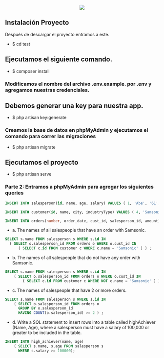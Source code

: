 <p align="center"><img src="https://laravel.com/assets/img/components/logo-laravel.svg"></p>



## Instalación Proyecto

Después de descargar el proyecto entramos a este.

- $ cd test

## Ejecutamos el siguiente comando.

- $ composer install

### Modificamos el nombre del archivo .env.example. por .env y agregamos nuestras credenciales.

## Debemos generar una key para nuestra app.

- $ php artisan key:generate

### Creamos la base de datos en phpMyAdmin y ejecutamos el comando para correr las migraciones

- $ php artisan migrate

## Ejecutamos el proyecto

- $ php artisan serve


### Parte 2: Entramos a phpMyAdmin para agregar los siguientes queries

```sql
INSERT INTO salesperson(id, name, age, salary) VALUES ( 1, 'Abe', '61', '140000' ) , ( 2, 'Bob', '34', '44000' ) , ( 5, 'Chris', '34', '40000' ) , ( 7, 'Dan', '41', '52000' ) , ( 8, 'Ken', '57', '115000' ) , ( 11, 'Joe', '38', '38000' ) ; 

INSERT INTO customer(id, name, city, industryType) VALUES ( 4, 'Samsonic', 'pleasant', 'J' ) , ( 6, 'Panasung', 'oaktown', 'J' ) , ( 7, 'Samony', 'jackson', 'B' ) , ( 9, 'Orange', 'jackson', 'B' ) ; 

INSERT INTO orders(number, order_date, cust_id, salesperson_id, amount) VALUES ( '10', '8/2/96', '4', '2', '540' ) , ( '20', '1/30/99', '4', '8', '1800' ) , ( '30', '7/14/95', '9', '1', '460' ) , ( '40', '1/29/98', '7', '2', '2400' ) , ( '50', '2/3/98', '6', '7', '600' ) , ( '60', '3/2/98', '6', '7', '720' ) , ( '70', '5/6/98', '9', '7', '150' ) ;
```

- a. The names of all salespeople that have an order with Samsonic.
```sql
SELECT s.name FROM salesperson s WHERE s.id IN 
  ( SELECT o.salesperson_id FROM orders o WHERE o.cust_id IN 
      ( SELECT c.id FROM customer c WHERE c.name = 'Samsonic' ) ) ; 
```

- b. The names of all salespeople that do not have any order with Samsonic.
```sql
SELECT s.name FROM salesperson s WHERE s.id IN 
    ( SELECT o.salesperson_id FROM orders o WHERE o.cust_id IN 
        ( SELECT c.id FROM customer c WHERE NOT c.name = 'Samsonic' ) ) ; 
```

- c. The names of salespeople that have 2 or more orders.
```sql
SELECT s.name FROM salesperson s WHERE s.id IN 
    ( SELECT o.salesperson_id FROM orders o 
      GROUP BY o.salesperson_id 
      HAVING COUNT(o.salesperson_id) >= 2 ) ; 
```

- d. Write a SQL statement to insert rows into a table called highAchiever (Name, Age), where a salesperson must have a salary of 100,000 or greater to be included in the table.
```sql
INSERT INTO high_achiever(name, age) 
    ( SELECT s.name, s.age FROM salesperson s 
      WHERE s.salary >= 100000);
```
